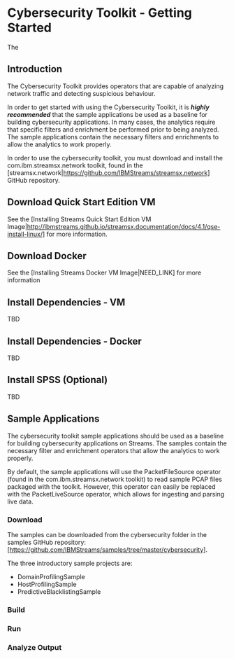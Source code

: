 # Cybersecurity Toolkit - Getting Started

The 
## Introduction
The Cybersecurity Toolkit provides operators that are capable of analyzing network traffic and detecting suspicious behaviour.

In order to get started with using the Cybersecurity Toolkit, it is ***highly recommended*** that the sample applications be used as a baseline for building cybersecurity applications. In many cases, the analytics require that specific filters and enrichment be performed prior to being analyzed. The sample applications contain the necessary filters and enrichments to allow the analytics to work properly. 

In order to use the cybersecurity toolkit, you must download and install the com.ibm.streamsx.network toolkit, found in the [streamsx.network|https://github.com/IBMStreams/streamsx.network] GitHub repository. 


## Download Quick Start Edition VM
See the [Installing Streams Quick Start Edition VM Image|http://ibmstreams.github.io/streamsx.documentation/docs/4.1/qse-install-linux/] for more information.

## Download Docker
See the [Installing Streams Docker VM Image|NEED_LINK] for more information

## Install Dependencies - VM
TBD

## Install Dependencies - Docker
TBD

## Install SPSS (Optional)
TBD

## Sample Applications
The cybersecurity toolkit sample applications should be used as a baseline for building cybersecurity applications on Streams. The samples contain the necessary filter and enrichment operators that allow the analytics to work properly. 

By default, the sample applications will use the PacketFileSource operator (found in the com.ibm.streamsx.network toolkit) to read sample PCAP files packaged with the toolkit. However, this operator can easily be replaced with the PacketLiveSource operator, which allows for ingesting and parsing live data. 

### Download
The samples can be downloaded from the cybersecurity folder in the samples GitHub repository: [https://github.com/IBMStreams/samples/tree/master/cybersecurity].

The three introductory sample projects are: 

 - DomainProfilingSample
 - HostProfilingSample
 - PredictiveBlacklistingSample





### Build

### Run

### Analyze Output

